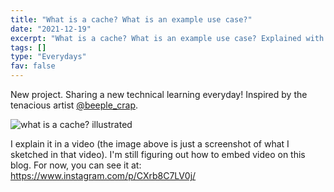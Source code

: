 ```yaml
---
title: "What is a cache? What is an example use case?"
date: "2021-12-19"
excerpt: "What is a cache? What is an example use case? Explained with a video"
tags: []
type: "Everydays"
fav: false
---
```


New project. Sharing a new technical learning everyday! Inspired by the tenacious artist [@beeple_crap](https://www.beeple-crap.com/).

![what is a cache? illustrated](/images/1-what-is-cache.png)

I explain it in a video (the image above is just a screenshot of what I sketched in that video). I'm still figuring out how to embed video on this blog. For now, you can see it at: https://www.instagram.com/p/CXrb8C7LV0j/